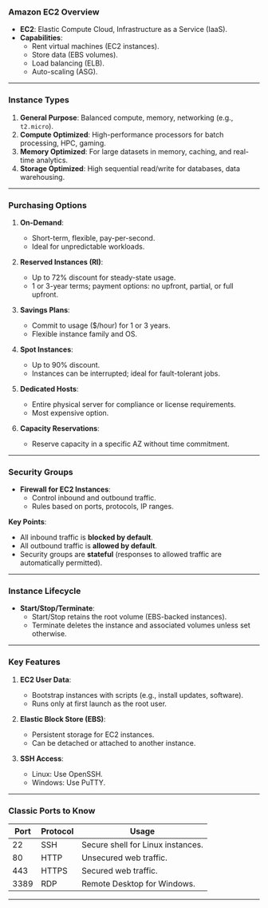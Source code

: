 
### **Amazon EC2 Overview**
- **EC2**: Elastic Compute Cloud, Infrastructure as a Service (IaaS).  
- **Capabilities**:  
  - Rent virtual machines (EC2 instances).  
  - Store data (EBS volumes).  
  - Load balancing (ELB).  
  - Auto-scaling (ASG).  

---

### **Instance Types**
1. **General Purpose**: Balanced compute, memory, networking (e.g., `t2.micro`).  
2. **Compute Optimized**: High-performance processors for batch processing, HPC, gaming.  
3. **Memory Optimized**: For large datasets in memory, caching, and real-time analytics.  
4. **Storage Optimized**: High sequential read/write for databases, data warehousing.  

---

### **Purchasing Options**
1. **On-Demand**:  
   - Short-term, flexible, pay-per-second.  
   - Ideal for unpredictable workloads.  

2. **Reserved Instances (RI)**:  
   - Up to 72% discount for steady-state usage.  
   - 1 or 3-year terms; payment options: no upfront, partial, or full upfront.  

3. **Savings Plans**:  
   - Commit to usage ($/hour) for 1 or 3 years.  
   - Flexible instance family and OS.  

4. **Spot Instances**:  
   - Up to 90% discount.  
   - Instances can be interrupted; ideal for fault-tolerant jobs.  

5. **Dedicated Hosts**:  
   - Entire physical server for compliance or license requirements.  
   - Most expensive option.  

6. **Capacity Reservations**:  
   - Reserve capacity in a specific AZ without time commitment.  

---

### **Security Groups**
- **Firewall for EC2 Instances**:  
  - Control inbound and outbound traffic.  
  - Rules based on ports, protocols, IP ranges.  

**Key Points**:  
- All inbound traffic is **blocked by default**.  
- All outbound traffic is **allowed by default**.  
- Security groups are **stateful** (responses to allowed traffic are automatically permitted).

---

### **Instance Lifecycle**
- **Start/Stop/Terminate**:  
  - Start/Stop retains the root volume (EBS-backed instances).  
  - Terminate deletes the instance and associated volumes unless set otherwise.  

---

### **Key Features**
1. **EC2 User Data**:  
   - Bootstrap instances with scripts (e.g., install updates, software).  
   - Runs only at first launch as the root user.

2. **Elastic Block Store (EBS)**:  
   - Persistent storage for EC2 instances.  
   - Can be detached or attached to another instance.  

3. **SSH Access**:  
   - Linux: Use OpenSSH.  
   - Windows: Use PuTTY.  

---

### **Classic Ports to Know**
| **Port** | **Protocol**      | **Usage**                          |
|----------|-------------------|------------------------------------|
| 22       | SSH               | Secure shell for Linux instances. |
| 80       | HTTP              | Unsecured web traffic.            |
| 443      | HTTPS             | Secured web traffic.              |
| 3389     | RDP               | Remote Desktop for Windows.       |

---